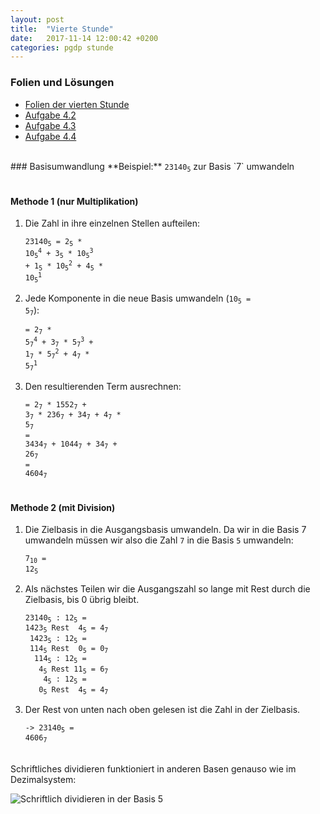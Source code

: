 ```yaml
---
layout: post
title:  "Vierte Stunde"
date:   2017-11-14 12:00:42 +0200
categories: pgdp stunde
---
```

### Folien und Lösungen
- [Folien der vierten Stunde](/~wernerbe/pgdp/assets/slides/pgdp-tutorium-04.pdf)
- [Aufgabe 4.2](/~wernerbe/pgdp/assets/code/Aufgabe4_2.java)
- [Aufgabe 4.3](/~wernerbe/pgdp/assets/code/Aufgabe4_3.java)
- [Aufgabe 4.4](/~wernerbe/pgdp/assets/code/Aufgabe4_4.java)

<br>
### Basisumwandlung
**Beispiel:** <code class="highlighter-rouge">23140<sub>5</sub></code> zur Basis `7` umwandeln<br><br>

#### Methode 1 (nur Multiplikation)
1. Die Zahl in ihre einzelnen Stellen aufteilen:

    <code class="highlighter-rouge">23140<sub>5</sub> = 2<sub>5</sub> * 10<sub>5</sub><sup>4</sup> + 3<sub>5</sub> * 10<sub>5</sub><sup>3</sup> + 1<sub>5</sub> * 10<sub>5</sub><sup>2</sup> + 4<sub>5</sub> * 10<sub>5</sub><sup>1</sup></code>

2. Jede Komponente in die neue Basis umwandeln (<code class="highlighter-rouge">10<sub>5</sub> = 5<sub>7</sub></code>):

    <code class="highlighter-rouge">= 2<sub>7</sub> * 5<sub>7</sub><sup>4</sup> + 3<sub>7</sub> * 5<sub>7</sub><sup>3</sup> + 1<sub>7</sub> * 5<sub>7</sub><sup>2</sup> + 4<sub>7</sub> * 5<sub>7</sub><sup>1</sup></code>
	
3. Den resultierenden Term ausrechnen:

	<code class="highlighter-rouge">= 2<sub>7</sub> * 1552<sub>7</sub> + 3<sub>7</sub> * 236<sub>7</sub> + 34<sub>7</sub> + 4<sub>7</sub> * 5<sub>7</sub><br></code>
    <code class="highlighter-rouge">= 3434<sub>7</sub> + 1044<sub>7</sub> + 34<sub>7</sub> + 26<sub>7</sub><br></code>
    <code class="highlighter-rouge">= 4604<sub>7</sub></code><br><br>

#### Methode 2 (mit Division)
1. Die Zielbasis in die Ausgangsbasis umwandeln. Da wir in die Basis 7 umwandeln müssen wir also die Zahl `7` in die Basis `5` umwandeln:

    <code class="highlighter-rouge">7<sub>10</sub> = 12<sub>5</sub></code>
	
2. Als nächstes Teilen wir die Ausgangszahl so lange mit Rest durch die Zielbasis, bis 0 übrig bleibt.

	<code class="highlighter-rouge">23140<sub>5</sub>                     : 12<sub>5</sub> = 1423<sub>5</sub>                 Rest &nbsp;4<sub>5</sub>     = 4<sub>7</sub><br></code>
	<code class="highlighter-rouge">&nbsp;1423<sub>5</sub>                : 12<sub>5</sub> = &nbsp;114<sub>5</sub>            Rest &nbsp;0<sub>5</sub>     = 0<sub>7</sub><br></code>
	<code class="highlighter-rouge">&nbsp;&nbsp;114<sub>5</sub>           : 12<sub>5</sub> = &nbsp;&nbsp;&nbsp;4<sub>5</sub>  Rest 11<sub>5</sub>          = 6<sub>7</sub><br></code>
	<code class="highlighter-rouge">&nbsp;&nbsp;&nbsp;&nbsp;4<sub>5</sub> : 12<sub>5</sub> = &nbsp;&nbsp;&nbsp;0<sub>5</sub>  Rest &nbsp;4<sub>5</sub>     = 4<sub>7</sub><br></code>

3. Der Rest von unten nach oben gelesen ist die Zahl in der Zielbasis.

	<code class="highlighter-rouge">-> 23140<sub>5</sub> = 4606<sub>7</sub></code>

<br>
Schriftliches dividieren funktioniert in anderen Basen genauso wie im Dezimalsystem:

![Schriftlich dividieren in der Basis 5](/~wernerbe/pgdp/assets/img/dividieren.png)
